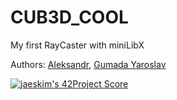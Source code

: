 # CUB3D_COOL

My first RayCaster with miniLibX

Authors: [Aleksandr](https://github.com/GigantaMother), [Gumada Yaroslav](https://github.com/GumadaYaroslav)

[![jaeskim's 42Project Score](https://badge42.herokuapp.com/api/project/gmother/cub3d)](https://github.com/JaeSeoKim/badge42)
